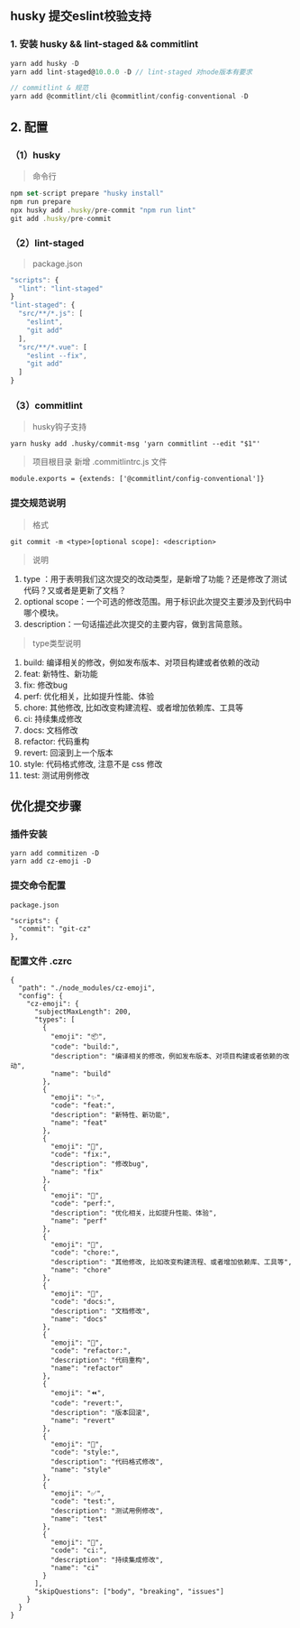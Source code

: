 ## husky 提交eslint校验支持
### 1. 安装 husky && lint-staged && commitlint
```js
yarn add husky -D
yarn add lint-staged@10.0.0 -D // lint-staged 对node版本有要求

// commitlint & 规范
yarn add @commitlint/cli @commitlint/config-conventional -D
```
## 2. 配置
### （1）husky
> 命令行
```js
npm set-script prepare "husky install"
npm run prepare
npx husky add .husky/pre-commit "npm run lint"
git add .husky/pre-commit
```
### （2）lint-staged
> package.json
```js
"scripts": {
  "lint": "lint-staged"
}
"lint-staged": {
  "src/**/*.js": [
    "eslint",
    "git add"
  ],
  "src/**/*.vue": [
    "eslint --fix",
    "git add"
  ]
}
```

### （3）commitlint
> husky钩子支持
```
yarn husky add .husky/commit-msg 'yarn commitlint --edit "$1"'
```
> 项目根目录 新增 .commitlintrc.js 文件
```
module.exports = {extends: ['@commitlint/config-conventional']}
```
### 提交规范说明
> 格式
```
git commit -m <type>[optional scope]: <description>
```
> 说明
1. type ：用于表明我们这次提交的改动类型，是新增了功能？还是修改了测试代码？又或者是更新了文档？ 
2. optional scope：一个可选的修改范围。用于标识此次提交主要涉及到代码中哪个模块。
3. description：一句话描述此次提交的主要内容，做到言简意赅。

> type类型说明

1. build:	编译相关的修改，例如发布版本、对项目构建或者依赖的改动
2. feat:	新特性、新功能
3. fix:	修改bug
4. perf:	优化相关，比如提升性能、体验
5. chore:	其他修改, 比如改变构建流程、或者增加依赖库、工具等
6. ci:	持续集成修改
7. docs:	文档修改
8. refactor:	代码重构
9. revert:	回滚到上一个版本
10. style:	代码格式修改, 注意不是 css 修改
11. test:	测试用例修改

## 优化提交步骤
### 插件安装
```
yarn add commitizen -D
yarn add cz-emoji -D
```

### 提交命令配置
```
package.json

"scripts": {
  "commit": "git-cz"
},
```
### 配置文件 .czrc
```
{
  "path": "./node_modules/cz-emoji",
  "config": {
    "cz-emoji": {
      "subjectMaxLength": 200,
      "types": [
        {
          "emoji": "📦️",
          "code": "build:",
          "description": "编译相关的修改，例如发布版本、对项目构建或者依赖的改动",
          "name": "build"
        },
        {
          "emoji": "✨",
          "code": "feat:",
          "description": "新特性、新功能",
          "name": "feat"
        },
        {
          "emoji": "🐛",
          "code": "fix:",
          "description": "修改bug",
          "name": "fix"
        },
        {
          "emoji": "🚀",
          "code": "perf:",
          "description": "优化相关，比如提升性能、体验",
          "name": "perf"
        },
        {
          "emoji": "🔧",
          "code": "chore:",
          "description": "其他修改, 比如改变构建流程、或者增加依赖库、工具等",
          "name": "chore"
        },
        {
          "emoji": "📝",
          "code": "docs:",
          "description": "文档修改",
          "name": "docs"
        },
        {
          "emoji": "💩",
          "code": "refactor:",
          "description": "代码重构",
          "name": "refactor"
        },
        {
          "emoji": "⏪",
          "code": "revert:",
          "description": "版本回滚",
          "name": "revert"
        },
        {
          "emoji": "🎨",
          "code": "style:",
          "description": "代码格式修改",
          "name": "style"
        },
        {
          "emoji": "✅",
          "code": "test:",
          "description": "测试用例修改",
          "name": "test"
        },
        {
          "emoji": "👷",
          "code": "ci:",
          "description": "持续集成修改",
          "name": "ci"
        }
      ],
      "skipQuestions": ["body", "breaking", "issues"]
    }
  }
}
```
